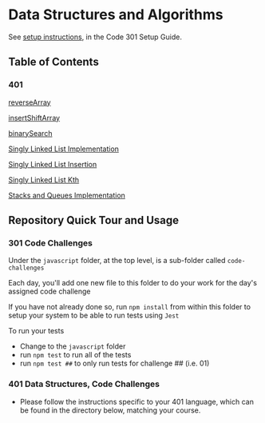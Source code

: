 # Data Structures and Algorithms

See [setup instructions](https://codefellows.github.io/setup-guide/code-301/3-code-challenges), in the Code 301 Setup Guide.

## Table of Contents

### 401

[reverseArray](java\reverseArray)

[insertShiftArray](java\insertShiftArray)

[binarySearch](java\binarysearch)

[Singly Linked List Implementation](java\datastructures\Singly-Linked-List-README.md)

[Singly Linked List Insertion](java\datastructures\Linked-List-Insertions-README.md)

[Singly Linked List Kth](java\datastructures\Singly-Linked-List-kth-README.md)

[Stacks and Queues Implementation](java\datastructures\Stacks-and-Queues-README.md)

## Repository Quick Tour and Usage

### 301 Code Challenges

Under the `javascript` folder, at the top level, is a sub-folder called `code-challenges`

Each day, you'll add one new file to this folder to do your work for the day's assigned code challenge

If you have not already done so, run `npm install` from within this folder to setup your system to be able to run tests using `Jest`

To run your tests

- Change to the `javascript` folder
- run `npm test` to run all of the tests
- run `npm test ##` to only run tests for challenge ## (i.e. 01)

### 401 Data Structures, Code Challenges

- Please follow the instructions specific to your 401 language, which can be found in the directory below, matching your course.
